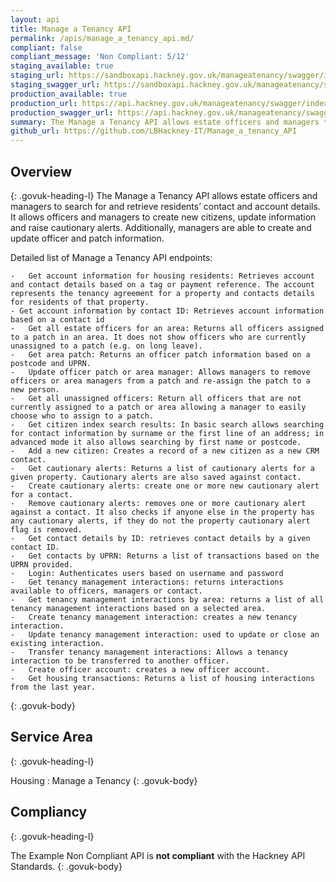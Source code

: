 ```yaml
---
layout: api
title: Manage a Tenancy API
permalink: /apis/manage_a_tenancy_api.md/
compliant: false
compliant_message: 'Non Compliant: 5/12'
staging_available: true
staging_url: https://sandboxapi.hackney.gov.uk/manageatenancy/swagger/index.html
staging_swagger_url: https://sandboxapi.hackney.gov.uk/manageatenancy/swagger/index.html
production_available: true
production_url: https://api.hackney.gov.uk/manageatenancy/swagger/index.html
production_swagger_url: https://api.hackney.gov.uk/manageatenancy/swagger/index.html
summary: The Manage a Tenancy API allows estate officers and managers to search for and retrieve residents’ contact and account details.
github_url: https://github.com/LBHackney-IT/Manage_a_tenancy_API
---
```


## Overview
{: .govuk-heading-l}
The Manage a Tenancy API allows estate officers and managers to search for and retrieve residents’ contact and account details. It allows officers and managers to create new citizens, update information and raise cautionary alerts. Additionally, managers are able to create and update officer and patch information.

Detailed list of Manage a Tenancy API endpoints:

	-	Get account information for housing residents: Retrieves account and contact details based on a tag or payment reference. The account represents the tenancy agreement for a property and contacts details for residents of that property.
	- Get account information by contact ID: Retrieves account information based on a contact id
	-	Get all estate officers for an area: Returns all officers assigned to a patch in an area. It does not show officers who are currently unassigned to a patch (e.g. on long leave).
	-	Get area patch: Returns an officer patch information based on a postcode and UPRN.
	-	Update officer patch or area manager: Allows managers to remove officers or area managers from a patch and re-assign the patch to a new person.
	-	Get all unassigned officers: Return all officers that are not currently assigned to a patch or area allowing a manager to easily choose who to assign to a patch.
	-	Get citizen index search results: In basic search allows searching for contact information by surname or the first line of an address; in advanced mode it also allows searching by first name or postcode.
	-	Add a new citizen: Creates a record of a new citizen as a new CRM contact.
	-	Get cautionary alerts: Returns a list of cautionary alerts for a given property. Cautionary alerts are also saved against contact.
	-	Create cautionary alerts: create one or more new cautionary alert for a contact.
	-	Remove cautionary alerts: removes one or more cautionary alert against a contact. It also checks if anyone else in the property has any cautionary alerts, if they do not the property cautionary alert flag is removed.
	-	Get contact details by ID: retrieves contact details by a given contact ID.
	-	Get contacts by UPRN: Returns a list of transactions based on the UPRN provided.
	-	Login: Authenticates users based on username and password
	-	Get tenancy management interactions: returns interactions available to officers, managers or contact.
	-	Get tenancy management interactions by area: returns a list of all tenancy management interactions based on a selected area.
	-	Create tenancy management interaction: creates a new tenancy interaction.
	-	Update tenancy management interaction: used to update or close an existing interaction.
	-	Transfer tenancy management interactions: Allows a tenancy interaction to be transferred to another officer.
	-	Create officer account: creates a new officer account.
	-	Get housing transactions: Returns a list of housing interactions from the last year.
{: .govuk-body}

## Service Area
{: .govuk-heading-l}

Housing : Manage a Tenancy
{: .govuk-body}
## Compliancy
{: .govuk-heading-l}

The Example Non Compliant API is **not compliant** with the Hackney API Standards.
{: .govuk-body}

